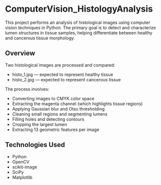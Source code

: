 # ComputerVision_HistologyAnalysis

This project performs an analysis of histological images using computer vision techniques in Python. The primary goal is to detect and characterize lumen structures in tissue samples, helping differentiate between healthy and cancerous tissue morphology.

## Overview

Two histological images are processed and compared:
- histo_1.jpg — expected to represent healthy tissue
- histo_2.jpg — expected to represent cancerous tissue

The process involves:
- Converting images to CMYK color space
- Extracting the magenta channel (which highlights tissue regions)
- Applying Gaussian blur and Otsu thresholding
- Cleaning small regions and segmenting lumens
- Filling holes and detecting contours
- Cropping the largest lumen
- Extracting 13 geometric features per image

## Technologies Used
- Python
- OpenCV
- scikit-image
- SciPy
- Matplotlib
